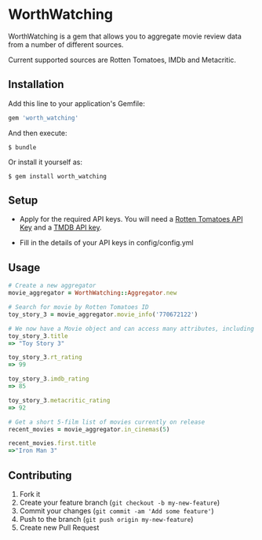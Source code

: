 # WorthWatching

WorthWatching is a gem that allows you to aggregate movie review data from a 
number of different sources.

Current supported sources are Rotten Tomatoes, IMDb and Metacritic.

## Installation

Add this line to your application's Gemfile:
```ruby
gem 'worth_watching'
```
And then execute:

    $ bundle

Or install it yourself as:

    $ gem install worth_watching

## Setup

* Apply for the required API keys. You will need a [Rotten Tomatoes API Key](http://developer.rottentomatoes.com/)  and a [TMDB API key](http://docs.themoviedb.apiary.io/).

* Fill in the details of your API keys in config/config.yml

## Usage

```ruby
# Create a new aggregator
movie_aggregator = WorthWatching::Aggregator.new

# Search for movie by Rotten Tomatoes ID
toy_story_3 = movie_aggregator.movie_info('770672122')

# We now have a Movie object and can access many attributes, including rating information
toy_story_3.title 
=> "Toy Story 3"

toy_story_3.rt_rating
=> 99

toy_story_3.imdb_rating
=> 85

toy_story_3.metacritic_rating
=> 92

# Get a short 5-film list of movies currently on release 
recent_movies = movie_aggregator.in_cinemas(5)

recent_movies.first.title 
=>"Iron Man 3"
```

## Contributing

1. Fork it
2. Create your feature branch (`git checkout -b my-new-feature`)
3. Commit your changes (`git commit -am 'Add some feature'`)
4. Push to the branch (`git push origin my-new-feature`)
5. Create new Pull Request